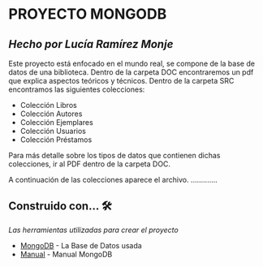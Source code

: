 # PROYECTO MONGODB
## _Hecho por Lucía Ramírez Monje_

Este proyecto está enfocado en el mundo real, se compone de la base de datos de una biblioteca.
Dentro de la carpeta DOC encontraremos un pdf que explica aspectos teóricos y técnicos.
Dentro de la carpeta SRC encontramos las siguientes colecciones:

- Colección Libros
- Colección Autores 
- Colección Ejemplares
- Colección Usuarios
- Colección Préstamos

Para más detalle sobre los tipos de datos que contienen dichas colecciones, ir al PDF dentro de la carpeta DOC.

A continuación de las colecciones aparece el archivo. .............


## Construido con... 🛠️

_Las herramientas utilizadas para crear el proyecto_

* [MongoDB](https://www.mongodb.com/) - La Base de Datos usada
* [Manual](https://docs.mongodb.com/manual/) - Manual MongoDB